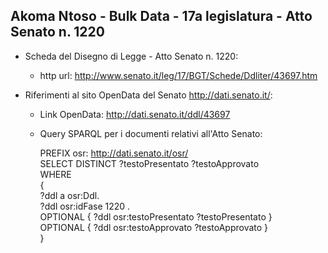 ## Akoma Ntoso - Bulk Data - 17a legislatura - Atto Senato n. 1220 ##

* Scheda del Disegno di Legge - Atto Senato n. 1220:
	* http url: http://www.senato.it/leg/17/BGT/Schede/Ddliter/43697.htm

* Riferimenti al sito OpenData del Senato http://dati.senato.it/:
	* Link OpenData: http://dati.senato.it/ddl/43697
	* Query SPARQL per i documenti relativi all'Atto Senato:

        PREFIX osr: <http://dati.senato.it/osr/>  
		SELECT DISTINCT ?testoPresentato ?testoApprovato  
		WHERE  
		{  
		    ?ddl a osr:Ddl.  
		    ?ddl osr:idFase 1220 .  
		    OPTIONAL { ?ddl osr:testoPresentato ?testoPresentato }  
		    OPTIONAL { ?ddl osr:testoApprovato ?testoApprovato }  
		}
		